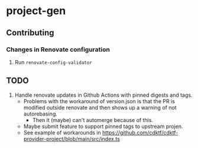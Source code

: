 # project-gen


## Contributing

### Changes in Renovate configuration

1. Run `renovate-config-validator`

## TODO

1. Handle renovate updates in Github Actions with pinned digests and tags.
    - Problems with the workaround of version.json is that the PR is modified outside renovate and then shows up a warning of not autorebasing.
        - Then it (maybe) can't automerge because of this.
    - Maybe submit feature to support pinned tags to upstream projen.
    - See example of workarounds in https://github.com/cdktf/cdktf-provider-project/blob/main/src/index.ts
